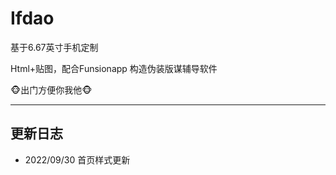 # Ifdao

基于6.67英寸手机定制

Html+贴图，配合Funsionapp 构造伪装版谋辅导软件

🐵出门方便你我他🐵



----------

## 更新日志

- 2022/09/30 首页样式更新

